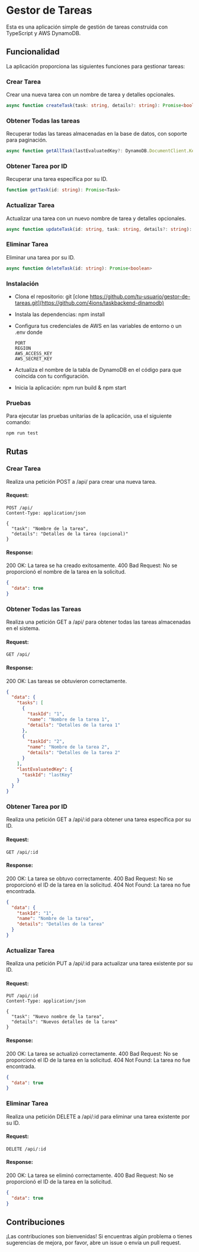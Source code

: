 # Gestor de Tareas

Esta es una aplicación simple de gestión de tareas construida con TypeScript y AWS DynamoDB.

## Funcionalidad

La aplicación proporciona las siguientes funciones para gestionar tareas:

### Crear Tarea

Crear una nueva tarea con un nombre de tarea y detalles opcionales.

```typescript
async function createTask(task: string, details?: string): Promise<boolean>
```

### Obtener Todas las tareas

Recuperar todas las tareas almacenadas en la base de datos, con soporte para paginación.

```typescript
async function getAllTask(lastEvaluatedKey?: DynamoDB.DocumentClient.Key): Promise<{ tasks: Task[], lastEvaluatedKey?: DynamoDB.DocumentClient.Key }>
```

### Obtener Tarea por ID

Recuperar una tarea específica por su ID.

```typescript
function getTask(id: string): Promise<Task>
```

### Actualizar Tarea

Actualizar una tarea con un nuevo nombre de tarea y detalles opcionales.

```typescript
async function updateTask(id: string, task: string, details?: string): Promise<boolean>
```

### Eliminar Tarea

Eliminar una tarea por su ID.

```typescript
async function deleteTask(id: string): Promise<boolean>
```

### Instalación

- Clona el repositorio: git [clone https://github.com/tu-usuario/gestor-de-tareas.git](https://github.com/4ions/taskbackend-dinamodb)
- Instala las dependencias: npm install
- Configura tus credenciales de AWS en las variables de entorno o un .env donde
  ```env
  PORT
  REGION
  AWS_ACCESS_KEY
  AWS_SECRET_KEY
  ```
  
- Actualiza el nombre de la tabla de DynamoDB en el código para que coincida con tu configuración.
- Inicia la aplicación: npm run build & npm start

### Pruebas
Para ejecutar las pruebas unitarias de la aplicación, usa el siguiente comando:
```bash
npm run test
```

## Rutas

### Crear Tarea

Realiza una petición POST a /api/ para crear una nueva tarea.

#### Request:
```http
POST /api/
Content-Type: application/json

{
  "task": "Nombre de la tarea",
  "details": "Detalles de la tarea (opcional)"
}
```
#### Response:

200 OK: La tarea se ha creado exitosamente.
400 Bad Request: No se proporcionó el nombre de la tarea en la solicitud.

```json
{
  "data": true
}
```

### Obtener Todas las Tareas
Realiza una petición GET a /api/ para obtener todas las tareas almacenadas en el sistema.

#### Request:
```http
GET /api/
```

#### Response:

200 OK: Las tareas se obtuvieron correctamente.

```json
{
  "data": {
    "tasks": [
      {
        "taskId": "1",
        "name": "Nombre de la tarea 1",
        "details": "Detalles de la tarea 1"
      },
      {
        "taskId": "2",
        "name": "Nombre de la tarea 2",
        "details": "Detalles de la tarea 2"
      }
    ],
    "lastEvaluatedKey": {
      "taskId": "lastKey"
    }
  }
}
```

### Obtener Tarea por ID
Realiza una petición GET a /api/:id para obtener una tarea específica por su ID.

#### Request:

```http
GET /api/:id
```

#### Response:

200 OK: La tarea se obtuvo correctamente.
400 Bad Request: No se proporcionó el ID de la tarea en la solicitud.
404 Not Found: La tarea no fue encontrada.

```json
{
  "data": {
    "taskId": "1",
    "name": "Nombre de la tarea",
    "details": "Detalles de la tarea"
  }
}
```

### Actualizar Tarea
Realiza una petición PUT a /api/:id para actualizar una tarea existente por su ID.

#### Request:

```http
PUT /api/:id
Content-Type: application/json

{
  "task": "Nuevo nombre de la tarea",
  "details": "Nuevos detalles de la tarea"
}
```

#### Response:

200 OK: La tarea se actualizó correctamente.
400 Bad Request: No se proporcionó el ID de la tarea en la solicitud.
404 Not Found: La tarea no fue encontrada.

```json
{
  "data": true
}
```

### Eliminar Tarea
Realiza una petición DELETE a /api/:id para eliminar una tarea existente por su ID.

#### Request:

```http
DELETE /api/:id
```

#### Response:

200 OK: La tarea se eliminó correctamente.
400 Bad Request: No se proporcionó el ID de la tarea en la solicitud.

```json
{
  "data": true
}
```

## Contribuciones
¡Las contribuciones son bienvenidas! Si encuentras algún problema o tienes sugerencias de mejora, por favor, abre un issue o envía un pull request.
